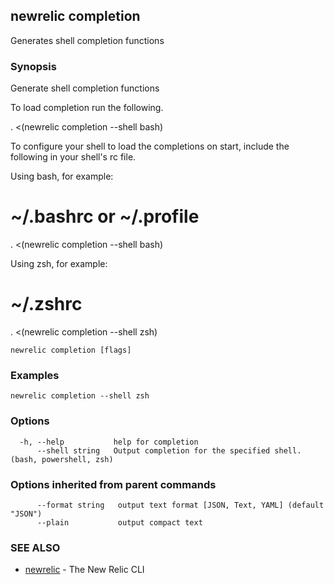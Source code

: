 ## newrelic completion

Generates shell completion functions

### Synopsis

Generate shell completion functions

To load completion run the following.

. <(newrelic completion --shell bash)

To configure your shell to load the completions on start, include the following in your shell's rc file.

Using bash, for example:

# ~/.bashrc or ~/.profile
. <(newrelic completion --shell bash)


Using zsh, for example:

# ~/.zshrc
. <(newrelic completion --shell zsh)


```
newrelic completion [flags]
```

### Examples

```
newrelic completion --shell zsh
```

### Options

```
  -h, --help           help for completion
      --shell string   Output completion for the specified shell.  (bash, powershell, zsh)
```

### Options inherited from parent commands

```
      --format string   output text format [JSON, Text, YAML] (default "JSON")
      --plain           output compact text
```

### SEE ALSO

* [newrelic](newrelic.md)	 - The New Relic CLI

